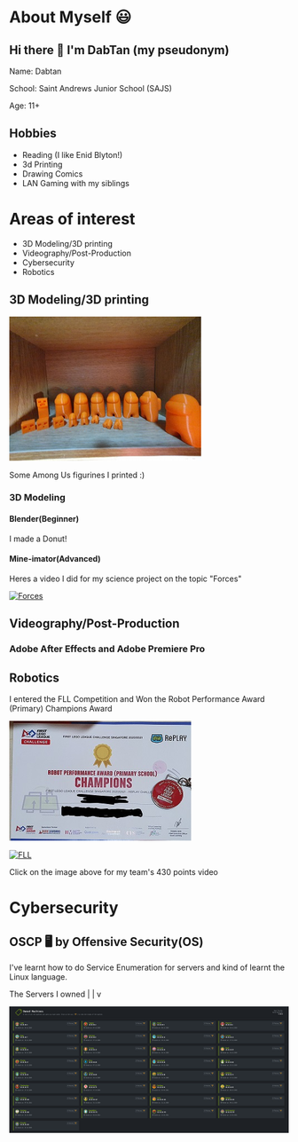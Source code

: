 # About Myself 😃

## Hi there 👋 I'm DabTan (my pseudonym)
Name: Dabtan

School: Saint Andrews Junior School (SAJS)

Age: 11+
## Hobbies
+ Reading (I like Enid Blyton!)
+ 3d Printing 
+ Drawing Comics
+ LAN Gaming with my siblings


# Areas of interest
- 3D Modeling/3D printing
- Videography/Post-Production
- Cybersecurity
- Robotics
## 3D Modeling/3D printing

![alt text](https://github.com/DabTan/DabTan/blob/main/20210516_203102.jpg?raw=true)

Some Among Us figurines I printed :)



### 3D Modeling
#### Blender(Beginner)
I made a Donut!

#### Mine-imator(Advanced)
Heres a video I did for my science project on the topic "Forces"

[![Forces](https://img.youtube.com/vi/pFBS_1_SPIc/0.jpg)](https://www.youtube.com/watch?v=pFBS_1_SPIc)

## Videography/Post-Production

### Adobe After Effects and Adobe Premiere Pro

### 


## Robotics
I entered the FLL Competition and Won the Robot Performance Award (Primary) Champions Award

![alt text](https://github.com/DabTan/DabTan/blob/main/FLL%20cert.jpg?raw=true)

[![FLL](https://img.youtube.com/vi/pFBS_1_SPIc/0.jpg)](https://www.youtube.com/watch?v=yDPS4rQXsOk)



Click on the image above for my team's 430 points video


# Cybersecurity

## __OSCP__ 🖥️ by Offensive Security(OS)


I've learnt how to do Service Enumeration for servers
and kind of learnt the Linux language.


The Servers I owned |
                    |
                    v


![alt text](https://github.com/DabTan/DabTan/blob/main/HTB%20servers.png?raw=true)


